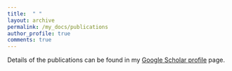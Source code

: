 ```yaml
---
title:  " "
layout: archive
permalink: /my_docs/publications
author_profile: true
comments: true
---
```


Details of the publications can be found in my <a href="http://scholar.google.es/citations?user=VCBBx24AAAAJ" target="_blank">Google Scholar profile</a> page.
